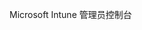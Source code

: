 <Token xmlns:xlink="http://www.w3.org/1999/xlink">Microsoft Intune 管理员控制台</Token>

<!--HONumber=Jun16_HO4-->


